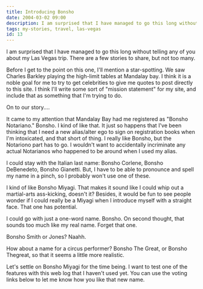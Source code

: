 ```yaml
---
title: Introducing Bonsho
date: 2004-03-02 09:00
description: I am surprised that I have managed to go this long without telling any of you about my Las Vegas trip.  There are a few stories to share, but not too many.  Before I get to the point on this one, I'll mention a star-spotting.
tags: my-stories, travel, las-vegas
id: 13
---
```

I am surprised that I have managed to go this long without telling any of you about my Las Vegas trip.  There are a few stories to share, but not too many.

Before I get to the point on this one, I'll mention a star-spotting.  We saw Charles Barkley playing the high-limit tables at Mandalay bay.  I think it is a noble goal for me to try to get celebrities to give me quotes to post directly to this site.  I think I'll write some sort of "mission statement" for my site, and include that as something that I'm trying to do.

On to our story....

It came to my attention that Mandalay Bay had me registered as "Bonsho Notariano."  Bonsho.  I kind of like that.  It just so happens that I've been thinking that I need a new alias/alter ego to sign on registration books when I'm intoxicated, and that short of thing.  I really like Bonsho, but the Notariono part has to go.  I wouldn't want to accidentally incriminate any actual Notarianos who happened to be around when I used my alias.

I could stay with the Italian last name:  Bonsho Corlene, Bonsho DeBenedeto, Bonsho Gianetti.  But, I have to be able to pronounce and spell my name in a pinch, so I probably won't use one of these.

I kind of like Bonsho Miyagi.  That makes it sound like I could whip out a martial-arts ass-kicking, doesn't it?  Besides, it would be fun to see people wonder if I could really be a Miyagi when I introduce myself with a straight face.  That one has potential.

I could go with just a one-word name.  Bonsho.  On second thought, that sounds too much like my real name.  Forget that one.

Bonsho Smith or Jones?  Naahh.

How about a name for a circus performer?  Bonsho The Great, or Bonsho Thegreat, so that it seems a little more realistic.

Let's settle on Bonsho Miyagi for the time being.  I want to test one of the features with this web log that I haven't used yet.  You can use the voting links below to let me know how you like that new name.
